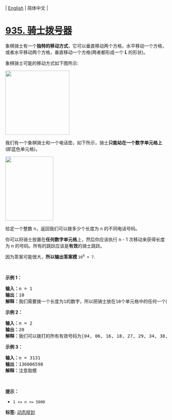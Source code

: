 | [English](README_EN.md) | 简体中文 |

# [935. 骑士拨号器](https://leetcode.cn/problems/knight-dialer)
<p>象棋骑士有一个<strong>独特的移动方式</strong>，它可以垂直移动两个方格，水平移动一个方格，或者水平移动两个方格，垂直移动一个方格(两者都形成一个&nbsp;<strong>L&nbsp;</strong>的形状)。</p>

<p>象棋骑士可能的移动方式如下图所示:</p>

<p><img alt="" src="https://assets.leetcode.com/uploads/2020/08/18/chess.jpg" style="height: 200px; width: 200px;" /></p>

<p>我们有一个象棋骑士和一个电话垫，如下所示，骑士<strong>只能站在一个数字单元格上</strong>(即蓝色单元格)。</p>

<p><img alt="" src="https://assets.leetcode.com/uploads/2020/08/18/phone.jpg" style="height: 200px; width: 150px;" /></p>

<p>给定一个整数 n，返回我们可以拨多少个长度为 n 的不同电话号码。</p>

<p>你可以将骑士放置在<strong>任何数字单元格</strong>上，然后你应该执行 n - 1 次移动来获得长度为 n 的号码。所有的跳跃应该是<strong>有效</strong>的骑士跳跃。</p>

<p>因为答案可能很大，<strong>所以输出答案模&nbsp;</strong><code>10<sup>9</sup>&nbsp;+ 7</code>.</p>

<p>&nbsp;</p>

<ul>
</ul>

<p><strong>示例 1：</strong></p>

<pre>
<strong>输入：</strong>n = 1
<strong>输出：</strong>10
<strong>解释：</strong>我们需要拨一个长度为1的数字，所以把骑士放在10个单元格中的任何一个数字单元格上都能满足条件。
</pre>

<p><strong>示例 2：</strong></p>

<pre>
<strong>输入：</strong>n = 2
<strong>输出：</strong>20
<strong>解释：</strong>我们可以拨打的所有有效号码为[04, 06, 16, 18, 27, 29, 34, 38, 40, 43, 49, 60, 61, 67, 72, 76, 81, 83, 92, 94]
</pre>

<p><strong>示例 3：</strong></p>

<pre>
<strong>输入：</strong>n = 3131
<strong>输出：</strong>136006598
<strong>解释：</strong>注意取模
</pre>

<p>&nbsp;</p>

<p><strong>提示：</strong></p>

<ul>
	<li><code>1 &lt;= n &lt;= 5000</code></li>
</ul>

**标签:**  [动态规划](https://leetcode.cn/tag/dynamic-programming) 